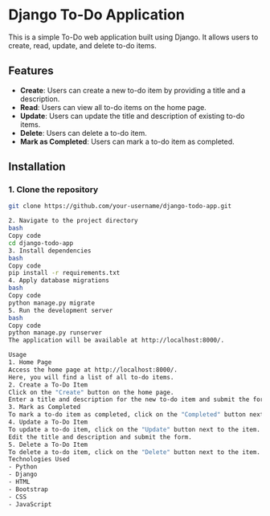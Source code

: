 # Django To-Do Application

This is a simple To-Do web application built using Django. It allows users to create, read, update, and delete to-do items.

## Features

- **Create**: Users can create a new to-do item by providing a title and a description.
- **Read**: Users can view all to-do items on the home page.
- **Update**: Users can update the title and description of existing to-do items.
- **Delete**: Users can delete a to-do item.
- **Mark as Completed**: Users can mark a to-do item as completed.

## Installation

### 1. Clone the repository

```bash
git clone https://github.com/your-username/django-todo-app.git

2. Navigate to the project directory
bash
Copy code
cd django-todo-app
3. Install dependencies
bash
Copy code
pip install -r requirements.txt
4. Apply database migrations
bash
Copy code
python manage.py migrate
5. Run the development server
bash
Copy code
python manage.py runserver
The application will be available at http://localhost:8000/.

Usage
1. Home Page
Access the home page at http://localhost:8000/.
Here, you will find a list of all to-do items.
2. Create a To-Do Item
Click on the "Create" button on the home page.
Enter a title and description for the new to-do item and submit the form.
3. Mark as Completed
To mark a to-do item as completed, click on the "Completed" button next to the item.
4. Update a To-Do Item
To update a to-do item, click on the "Update" button next to the item.
Edit the title and description and submit the form.
5. Delete a To-Do Item
To delete a to-do item, click on the "Delete" button next to the item.
Technologies Used
- Python
- Django
- HTML
- Bootstrap
- CSS
- JavaScript
